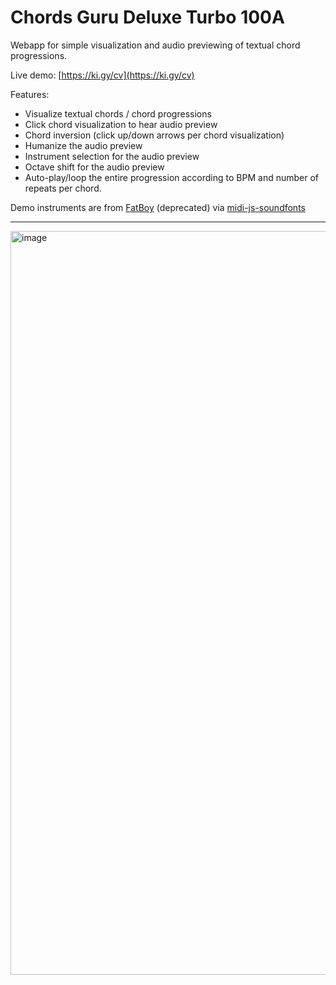 # Chords Guru Deluxe Turbo 100A

Webapp for simple visualization and audio previewing of textual chord progressions.

Live demo: [https://ki.gy/cv](https://ki.gy/cv)

Features:
- Visualize textual chords / chord progressions
- Click chord visualization to hear audio preview
- Chord inversion (click up/down arrows per chord visualization)
- Humanize the audio preview
- Instrument selection for the audio preview
- Octave shift for the audio preview
- Auto-play/loop the entire progression according to BPM and number of repeats per chord.

Demo instruments are from [FatBoy](https://web.archive.org/web/20220124174052/https://fatboy.site/) (deprecated) via [midi-js-soundfonts](https://github.com/gleitz/midi-js-soundfonts/)

---

<img width="1190" alt="image" src="https://user-images.githubusercontent.com/50331907/214141244-a11291ea-4727-4223-849b-602e317c85aa.png">

